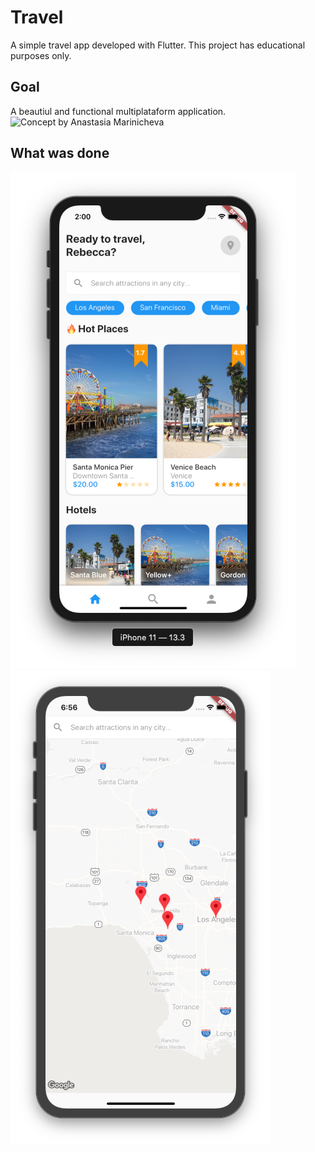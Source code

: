 # Travel

A simple travel app developed with Flutter.
This project has educational purposes only.

## Goal

A beautiul and functional multiplataform application.
![Concept by Anastasia Marinicheva](https://cdn.dribbble.com/users/1445352/screenshots/6045320/dribbble_shot_hd.png)

## What was done

![Running on an iPhone 11](/screenshots/captura4.png)
![Running on an iPhone 11](/screenshots/captura-locations-1.png)